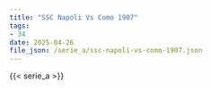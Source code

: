 ```yaml
---
title: "SSC Napoli Vs Como 1907"
tags:
- 34
date: 2025-04-26
file_json: /serie_a/ssc-napoli-vs-como-1907.json
---
```


{{< serie_a >}}
